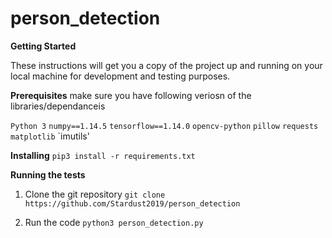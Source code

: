 # person_detection

**Getting Started**

These instructions will get you a copy of the project up and running on your local machine for development and testing purposes.

**Prerequisites**
make sure you have following veriosn of the libraries/dependanceis 

`Python 3`
`numpy==1.14.5`
`tensorflow==1.14.0`
`opencv-python`
`pillow`
`requests`
`matplotlib`
`imutils'

**Installing**
`pip3 install -r requirements.txt`

**Running the tests**

1. Clone the git repository 
`git clone https://github.com/Stardust2019/person_detection`

2. Run the code 
`python3 person_detection.py`
